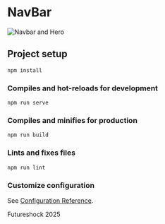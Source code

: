 # NavBar
![Navbar and Hero](https://user-images.githubusercontent.com/66314810/210621730-1627f2d9-c102-4285-b947-ef29b4049a92.gif)



## Project setup
```
npm install
```

### Compiles and hot-reloads for development
```
npm run serve
```

### Compiles and minifies for production
```
npm run build
```

### Lints and fixes files
```
npm run lint
```

### Customize configuration
See [Configuration Reference](https://cli.vuejs.org/config/).

Futureshock 2025

